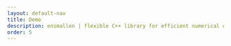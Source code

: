 ```yaml
---
layout: default-nav
title: Demo
description: ensmallen | flexible C++ library for efficient numerical optimization
order: 5
---
```

<!-- content -->
